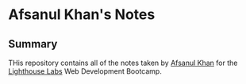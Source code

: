 # Afsanul Khan's Notes


## Summary 

THis repository contains all of the notes taken by [Afsanul Khan](https://github.com/afsanhk) for the [Lighthouse Labs](https://www.lighthouselabs.ca/) Web Development Bootcamp.